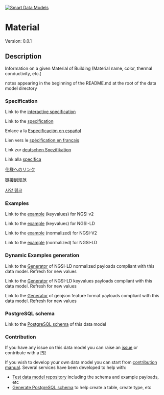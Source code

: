 [![Smart Data Models](https://smartdatamodels.org/wp-content/uploads/2022/01/SmartDataModels_logo.png "Logo")](https://smartdatamodels.org)
# Material
Version: 0.0.1

## Description 

Information on a given Material of Building (Material name, color, thermal conductivity, etc.)

notes appearing in the beginning of the README.md at the root of the data model directory
### Specification

Link to the [interactive specification](https://swagger.lab.fiware.org/?url=https://smart-data-models.github.io/dataModel.ZEB/Material/swagger.yaml)

Link to the [specification](https://github.com/smart-data-models/dataModel.ZEB/blob/master/Material/doc/spec.md)

Enlace a la [Especificación en español](https://github.com/smart-data-models/dataModel.ZEB/blob/master/Material/doc/spec_ES.md)

Lien vers le [spécification en français](https://github.com/smart-data-models/dataModel.ZEB/blob/master/Material/doc/spec_FR.md)

Link zur [deutschen Spezifikation](https://github.com/smart-data-models/dataModel.ZEB/blob/master/Material/doc/spec_DE.md)

Link alla [specifica](https://github.com/smart-data-models/dataModel.ZEB/blob/master/Material/doc/spec_IT.md)

[仕様へのリンク](https://github.com/smart-data-models/dataModel.ZEB/blob/master/Material/doc/spec_JA.md)

[链接到规范](https://github.com/smart-data-models/dataModel.ZEB/blob/master/Material/doc/spec_ZH.md)

[사양 링크](https://github.com/smart-data-models/dataModel.ZEB/blob/master/Material/doc/spec_KO.md)
### Examples

Link to the [example](https://smart-data-models.github.io/dataModel.ZEB/Material/examples/example.json) (keyvalues) for NGSI v2

Link to the [example](https://smart-data-models.github.io/dataModel.ZEB/Material/examples/example.jsonld) (keyvalues) for NGSI-LD

Link to the [example](https://smart-data-models.github.io/dataModel.ZEB/Material/examples/example-normalized.json) (normalized) for NGSI-V2

Link to the [example](https://smart-data-models.github.io/dataModel.ZEB/Material/examples/example-normalized.jsonld) (normalized) for NGSI-LD
### Dynamic Examples generation

Link to the [Generator](https://smartdatamodels.org/extra/ngsi-ld_generator.php?schemaUrl=https://raw.githubusercontent.com/smart-data-models/dataModel.ZEB/master/Material/schema.json&email=info@smartdatamodels.org) of NGSI-LD normalized payloads compliant with this data model. Refresh for new values

Link to the [Generator](https://smartdatamodels.org/extra/ngsi-ld_generator_keyvalues.php?schemaUrl=https://raw.githubusercontent.com/smart-data-models/dataModel.ZEB/master/Material/schema.json&email=info@smartdatamodels.org) of NGSI-LD keyvalues payloads compliant with this data model. Refresh for new values

Link to the [Generator](https://smartdatamodels.org/extra/geojson_features_generator.php?schemaUrl=https://raw.githubusercontent.com/smart-data-models/dataModel.ZEB/master/Material/schema.json&email=info@smartdatamodels.org) of geojson feature format payloads compliant with this data model. Refresh for new values
### PostgreSQL schema

Link to the [PostgreSQL schema](https://github.com/smart-data-models/dataModel.ZEB/blob/master/Material/schema.sql) of this data model
### Contribution

 If you have any issue on this data model you can raise an [issue](https://github.com/smart-data-models/dataModel.ZEB/issues)  or contribute with a [PR](https://github.com/smart-data-models/dataModel.ZEB/pulls)

 If you wish to develop your own data model you can start from [contribution manual](https://bit.ly/contribution_manual). Several services have been developed to help with: 
 - [Test data model repository](https://smartdatamodels.org/index.php/data-models-contribution-api/) including the schema and example payloads, etc
 - [Generate PostgreSQL schema](https://smartdatamodels.org/index.php/sql-service/) to help create a table, create type, etc